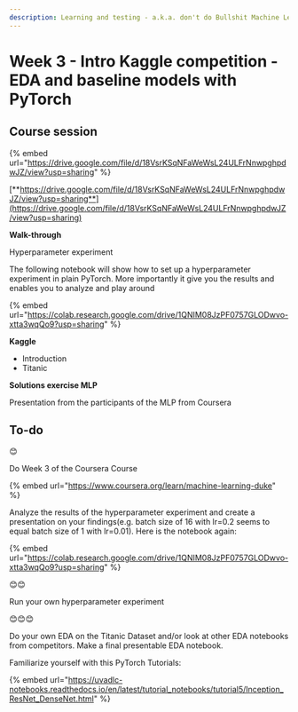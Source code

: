 ```yaml
---
description: Learning and testing - a.k.a. don't do Bullshit Machine Learning
---
```


# Week 3 - Intro Kaggle competition - EDA and baseline models with PyTorch

## Course session

{% embed url="https://drive.google.com/file/d/18VsrKSqNFaWeWsL24ULFrNnwpghpdwJZ/view?usp=sharing" %}

[**https://drive.google.com/file/d/18VsrKSqNFaWeWsL24ULFrNnwpghpdwJZ/view?usp=sharing**](https://drive.google.com/file/d/18VsrKSqNFaWeWsL24ULFrNnwpghpdwJZ/view?usp=sharing)



**Walk-through**

Hyperparameter experiment

The following notebook will show how to set up a hyperparameter experiment in plain PyTorch. More importantly it give you the results and enables you to analyze and play around

{% embed url="https://colab.research.google.com/drive/1QNIM08JzPF0757GLODwvo-xtta3wqQo9?usp=sharing" %}



**Kaggle**&#x20;

* Introduction
* Titanic



**Solutions exercise MLP**&#x20;

Presentation from the participants of the MLP from Coursera



## **To-do**

😊

Do Week 3 of the Coursera Course

{% embed url="https://www.coursera.org/learn/machine-learning-duke" %}

Analyze the results of the hyperparameter experiment and create a presentation on your findings(e.g. batch size of 16 with lr=0.2 seems to equal batch size of 1 with lr=0.01). Here is the notebook again:

{% embed url="https://colab.research.google.com/drive/1QNIM08JzPF0757GLODwvo-xtta3wqQo9?usp=sharing" %}

😊😊

Run your own hyperparameter experiment

😊😊😊

Do your own EDA on the Titanic Dataset and/or look at other EDA notebooks from competitors. Make a final presentable EDA notebook.

Familiarize yourself with this PyTorch Tutorials:

{% embed url="https://uvadlc-notebooks.readthedocs.io/en/latest/tutorial_notebooks/tutorial5/Inception_ResNet_DenseNet.html" %}

